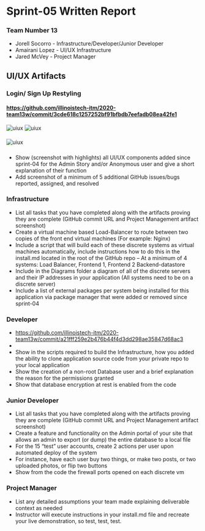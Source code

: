 # Sprint-05 Written Report

### Team Number 13
* Jorell Socorro - Infrastructure/Developer/Junior Developer
* Amairani Lopez - UI/UX Infrastructure
* Jared McVey   - Project Manager

## UI/UX Artifacts
### Login/ Sign Up Restyling

#### https://github.com/illinoistech-itm/2020-team13w/commit/3cde618c1257252bf91bfbdb7eefadb08ea42fe1
  ![uiux](trello_styling_1.PNG)
  ![uiux](sign_in_1.png)

#### 
 ![uiux](trello_styling_2.PNG)  
  
### 
* Show (screenshot with highlights) all UI/UX components added since sprint-04 for the Admin Story and/or Anonymous user and give a short explanation of their function
* Add screenshot of a minimum of 5 additional GitHub issues/bugs reported, assigned, and resolved

### Infrastructure
* List all tasks that you have completed along with the artifacts proving they are complete (GitHub commit URL and Project Management artifact screenshot)
* Create a virtual machine based Load-Balancer to route between two copies of the front end virtual machines (For example: Nginx)
* Include a script that will build each of these discrete systems as virtual machines automatically, include instructions how to do this in the install.md located in the root of the GitHub repo
– At a minimum of 4 systems: Load Balancer, Frontend 1, Frontend 2 Backend-datastore
* Include in the Diagrams folder a diagram of all of the discrete servers and their IP addresses in your application (All systems need to be on a discrete server)
* Include a list of external packages per system being installed for this application via package manager
that were added or removed since sprint-04

### Developer
* https://github.com/illinoistech-itm/2020-team13w/commit/a21fff259e2b476b44f4d3dd298ae35847d68ac3
* 
* Show in the scripts required to build the Infrastructure, how you added the ability to clone application
source code from your private repo to your local application
* Show the creation of a non-root Database user and a brief explanation the reason
for the permissions granted
* Show that database encryption at rest is enabled from the code

### Junior Developer
* List all tasks that you have completed along with the artifacts proving they are complete (GitHub commit URL and Project Management artifact screenshot)
* Create a feature and functionality on the Admin portal of your site that allows an admin to export (or dump) the entire database to a local file
* For the 15 “test” user accounts, create 2 actions per user upon automated deploy of the system
* For instance, have each user buy two things, or make two posts, or two uploaded photos, or flip two buttons
* Show from the code the firewall ports opened on each discrete vm

### Project Manager
* List any detailed assumptions your team made explaining deliverable context as needed
* Instructor will execute instructions in your install.md file and recreate your live demonstration, so test, test, test.

